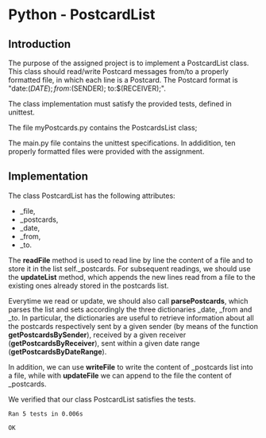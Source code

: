 # Python - PostcardList

## Introduction

The purpose of the assigned project is to implement a PostcardList class. 
This class should read/write Postcard messages from/to a properly formatted
file, in which each line is a Postcard.
The Postcard format is "date:$(DATE); from:$(SENDER); to:$(RECEIVER);".

The class implementation must satisfy the provided tests, defined in unittest.

The file myPostcards.py contains the PostcardsList class;

The main.py file contains the unittest specifications.
In addidition, ten properly formatted files were provided with the assignment.

## Implementation 
The class PostcardList has the following attributes: 
- _file, 
- _postcards, 
- _date, 
- _from, 
- _to. 

The **readFile** method is used to read line by line the content of a file
and to store it in the list self._postcards.
For subsequent readings, we should use the **updateList** method, which appends the new lines read from a file to the existing ones already stored in the postcards list. 

Everytime we read or update, we should also call **parsePostcards**, which parses the list and sets accordingly the three dictionaries _date, _from and _to. 
In particular, the dictionaries are useful to retrieve information about all the postcards respectively sent by a given sender (by means of the function **getPostcardsBySender**), 
received by a given receiver (**getPostcardsByReceiver**), 
sent within a given date range (**getPostcardsByDateRange**). 

In addition, we can use **writeFile** to write the content of _postcards list into a file, while with **updateFile** we can append to the file the content of _postcards.

We verified that our class PostcardList satisfies the tests.

```
Ran 5 tests in 0.006s

OK
```
